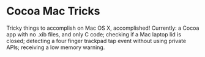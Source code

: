 Cocoa Mac Tricks
===============================================
Tricky things to accomplish on Mac OS X, accomplished! Currently: a Cocoa app with no .xib files, and only C code; checking if a Mac laptop lid is closed; detecting a four finger trackpad tap event without using private APIs; receiving a low memory warning.
